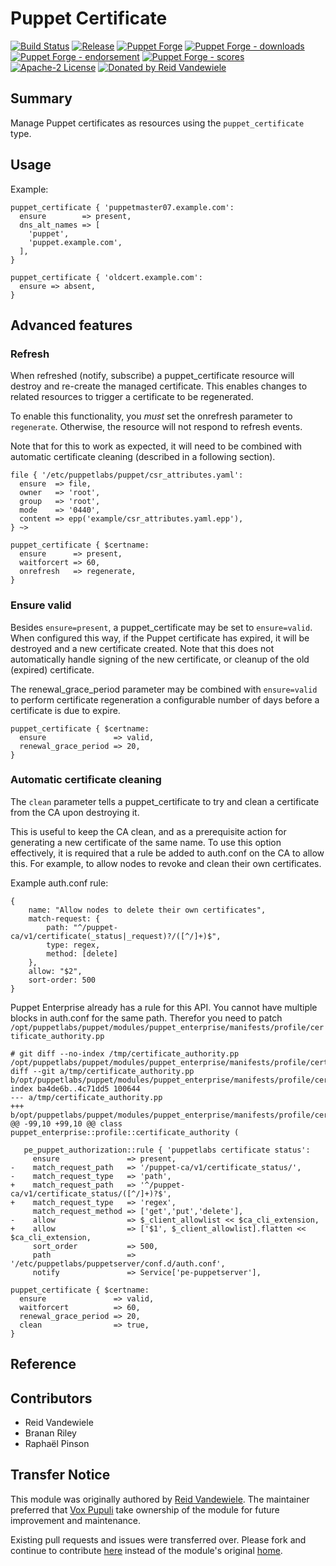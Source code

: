 # Puppet Certificate

[![Build Status](https://github.com/voxpupuli/puppet-puppet_certificate/workflows/CI/badge.svg)](https://github.com/voxpupuli/puppet-puppet_certificate/actions?query=workflow%3ACI)
[![Release](https://github.com/voxpupuli/puppet-puppet_certificate/actions/workflows/release.yml/badge.svg)](https://github.com/voxpupuli/puppet-puppet_certificate/actions/workflows/release.yml)
[![Puppet Forge](https://img.shields.io/puppetforge/v/puppet/puppet_certificate.svg)](https://forge.puppetlabs.com/puppet/puppet_certificate)
[![Puppet Forge - downloads](https://img.shields.io/puppetforge/dt/puppet/puppet_certificate.svg)](https://forge.puppetlabs.com/puppet/puppet_certificate)
[![Puppet Forge - endorsement](https://img.shields.io/puppetforge/e/puppet/puppet_certificate.svg)](https://forge.puppetlabs.com/puppet/puppet_certificate)
[![Puppet Forge - scores](https://img.shields.io/puppetforge/f/puppet/puppet_certificate.svg)](https://forge.puppetlabs.com/puppet/puppet_certificate)
[![Apache-2 License](https://img.shields.io/github/license/voxpupuli/puppet-puppet_certificate.svg)](LICENSE)
[![Donated by Reid Vandewiele](https://img.shields.io/badge/donated%20by-Reid%20Vandewiele-fb7047.svg)](#transfer-notice)

## Summary

Manage Puppet certificates as resources using the `puppet_certificate` type.

## Usage

Example:

```puppet
puppet_certificate { 'puppetmaster07.example.com':
  ensure        => present,
  dns_alt_names => [
    'puppet',
    'puppet.example.com',
  ],
}

puppet_certificate { 'oldcert.example.com':
  ensure => absent,
}
```

## Advanced features

### Refresh

When refreshed (notify, subscribe) a puppet\_certificate resource will destroy
and re-create the managed certificate. This enables changes to related resources
to trigger a certificate to be regenerated.

To enable this functionality, you *must* set the onrefresh parameter to
`regenerate`. Otherwise, the resource will not respond to refresh events.

Note that for this to work as expected, it will need to be combined with
automatic certificate cleaning (described in a following section).

```puppet
file { '/etc/puppetlabs/puppet/csr_attributes.yaml':
  ensure  => file,
  owner   => 'root',
  group   => 'root',
  mode    => '0440',
  content => epp('example/csr_attributes.yaml.epp'),
} ~>

puppet_certificate { $certname:
  ensure      => present,
  waitforcert => 60,
  onrefresh   => regenerate,
}
```

### Ensure valid

Besides `ensure=present`, a puppet\_certificate may be set to `ensure=valid`.
When configured this way, if the Puppet certificate has expired, it will be
destroyed and a new certificate created. Note that this does not automatically
handle signing of the new certificate, or cleanup of the old (expired)
certificate.

The renewal\_grace\_period parameter may be combined with `ensure=valid` to
perform certificate regeneration a configurable number of days before a
certificate is due to expire.

```puppet
puppet_certificate { $certname:
  ensure               => valid,
  renewal_grace_period => 20,
}
```

### Automatic certificate cleaning

The `clean` parameter tells a puppet\_certificate to try and clean a
certificate from the CA upon destroying it.

This is useful to keep the CA clean, and as a prerequisite action for
generating a new certificate of the same name. To use this option effectively,
it is required that a rule be added to auth.conf on the CA to allow this. For
example, to allow nodes to revoke and clean their own certificates.

Example auth.conf rule:

```
{
    name: "Allow nodes to delete their own certificates",
    match-request: {
        path: "^/puppet-ca/v1/certificate(_status|_request)?/([^/]+)$",
        type: regex,
        method: [delete]
    },
    allow: "$2",
    sort-order: 500
}
```

Puppet Enterprise already has a rule for this API. You cannot have multiple
blocks in auth.conf for the same path. Therefor you need to patch
`/opt/puppetlabs/puppet/modules/puppet_enterprise/manifests/profile/certificate_authority.pp`

```
# git diff --no-index /tmp/certificate_authority.pp
/opt/puppetlabs/puppet/modules/puppet_enterprise/manifests/profile/certificate_authority.pp
diff --git a/tmp/certificate_authority.pp
b/opt/puppetlabs/puppet/modules/puppet_enterprise/manifests/profile/certificate_authority.pp
index ba4de6b..4c71dd5 100644
--- a/tmp/certificate_authority.pp
+++ b/opt/puppetlabs/puppet/modules/puppet_enterprise/manifests/profile/certificate_authority.pp
@@ -99,10 +99,10 @@ class puppet_enterprise::profile::certificate_authority (

   pe_puppet_authorization::rule { 'puppetlabs certificate status':
     ensure               => present,
-    match_request_path   => '/puppet-ca/v1/certificate_status/',
-    match_request_type   => 'path',
+    match_request_path   => '^/puppet-ca/v1/certificate_status/([^/]+)?$',
+    match_request_type   => 'regex',
     match_request_method => ['get','put','delete'],
-    allow                => $_client_allowlist << $ca_cli_extension,
+    allow                => ['$1', $_client_allowlist].flatten <<
$ca_cli_extension,
     sort_order           => 500,
     path                 => '/etc/puppetlabs/puppetserver/conf.d/auth.conf',
     notify               => Service['pe-puppetserver'],
```

```puppet
puppet_certificate { $certname:
  ensure               => valid,
  waitforcert          => 60,
  renewal_grace_period => 20,
  clean                => true,
}
```

## Reference

## Contributors

* Reid Vandewiele
* Branan Riley
* Raphaël Pinson

## Transfer Notice

This module was originally authored by [Reid Vandewiele](http://github.com/reidmv).
The maintainer preferred that [Vox Pupuli](https://voxpupuli.org/) take ownership of the module for future improvement and maintenance.

Existing pull requests and issues were transferred over.
Please fork and continue to contribute [here](https://github.com/voxpupuli/puppet-puppet_certificate) instead of the
module's original [home](https://github.com/reidmv/puppet-puppet_certificate).
